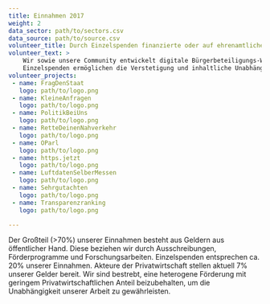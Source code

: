 ```yaml
---
title: Einnahmen 2017
weight: 2
data_sector: path/to/sectors.csv
data_source: path/to/source.csv
volunteer_title: Durch Einzelspenden finanzierte oder auf ehrenamtlicher Arbeit  beruhende Projekte
volunteer_text: >
    Wir sowie unsere Community entwickelt digitale Bürgerbeteiligungs-Werkzeuge auf der Basis Offener Daten, um den öffentlichen Sektor gegenüber der Zivilgesellschaft zu öffnen. Diese Projekte entstehen aus einer lösungsorientierten und idealistischen Haltung und werden oft durch ehrenamtliche Tätigkeit initiiert.
    Einzelspenden ermöglichen die Verstetigung und inhaltliche Unabhängigkeit dieser gemeinnützigen Werkzeuge. Unterstützen Sie uns deshalb noch heute durch eine Spende!
volunteer_projects:
 - name: FragDenStaat
   logo: path/to/logo.png
 - name: KleineAnfragen
   logo: path/to/logo.png
 - name: PolitikBeiUns
   logo: path/to/logo.png
 - name: RetteDeinenNahverkehr
   logo: path/to/logo.png
 - name: OParl
   logo: path/to/logo.png
 - name: https.jetzt
   logo: path/to/logo.png
 - name: LuftdatenSelberMessen
   logo: path/to/logo.png
 - name: Sehrgutachten
   logo: path/to/logo.png
 - name: Transparenzranking
   logo: path/to/logo.png

---
```


Der Großteil (>70%) unserer Einnahmen besteht aus Geldern aus öffentlicher Hand. Diese beziehen wir durch Ausschreibungen, Förderprogramme und Forschungsarbeiten. Einzelspenden entsprechen ca. 20% unserer Einnahmen. Akteure der Privatwirtschaft stellen aktuell 7% unserer Gelder bereit. Wir sind bestrebt, eine heterogene Förderung mit geringem Privatwirtschaftlichen Anteil beizubehalten, um die Unabhängigkeit unserer Arbeit zu gewährleisten.

